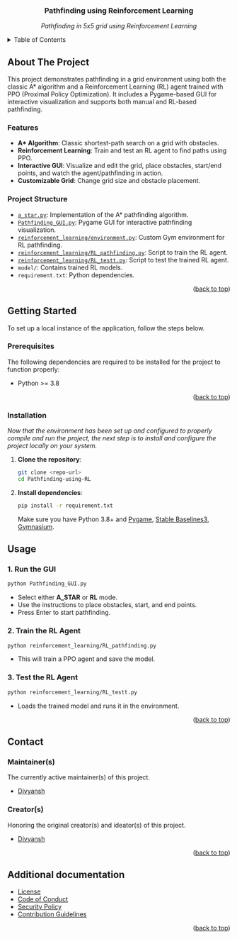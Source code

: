 
<div id="top"></div>

<div align="center">
  <h3 align="center"> Pathfinding using Reinforcement Learning</h3>

  <p align="center">
  <!-- UPDATE -->
    <i> Pathfinding in 5x5 grid using Reinforcement Learning </i>
  </p>
</div>


<!-- TABLE OF CONTENTS -->
<details>
<summary>Table of Contents</summary>

- [About The Project](#about-the-project)
- [Getting Started](#getting-started)
  - [Prerequisites](#prerequisites)
  - [Installation](#installation)
- [Usage](#usage)
- [Contact](#contact)
  - [Maintainer(s)](#maintainers)
  - [creators(s)](#creators)
- [Additional documentation](#additional-documentation)

</details>


<!-- ABOUT THE PROJECT -->
## About The Project
<!-- UPDATE -->

This project demonstrates pathfinding in a grid environment using both the classic A\* algorithm and a Reinforcement Learning (RL) agent trained with PPO (Proximal Policy Optimization). It includes a Pygame-based GUI for interactive visualization and supports both manual and RL-based pathfinding.
### Features

- **A\* Algorithm**: Classic shortest-path search on a grid with obstacles.
- **Reinforcement Learning**: Train and test an RL agent to find paths using PPO.
- **Interactive GUI**: Visualize and edit the grid, place obstacles, start/end points, and watch the agent/pathfinding in action.
- **Customizable Grid**: Change grid size and obstacle placement.
### Project Structure

- [`a_star.py`](a_star.py): Implementation of the A\* pathfinding algorithm.
- [`Pathfinding_GUI.py`](Pathfinding_GUI.py): Pygame GUI for interactive pathfinding visualization.
- [`reinforcement_learning/environment.py`](reinforcement_learning/environment.py): Custom Gym environment for RL pathfinding.
- [`reinforcement_learning/RL_pathfinding.py`](reinforcement_learning/RL_pathfinding.py): Script to train the RL agent.
- [`reinforcement_learning/RL_testt.py`](reinforcement_learning/RL_testt.py): Script to test the trained RL agent.
- `model/`: Contains trained RL models.
- `requirement.txt`: Python dependencies.
<p align="right">(<a href="#top">back to top</a>)</p>

## Getting Started

To set up a local instance of the application, follow the steps below.

### Prerequisites
The following dependencies are required to be installed for the project to function properly:
<!-- UPDATE -->
* Python >= 3.8

<p align="right">(<a href="#top">back to top</a>)</p>

### Installation

_Now that the environment has been set up and configured to properly compile and run the project, the next step is to install and configure the project locally on your system._
<!-- UPDATE -->
1. **Clone the repository**:

   ```sh
   git clone <repo-url>
   cd Pathfinding-using-RL
   ```

2. **Install dependencies**:

   ```sh
   pip install -r requirement.txt
   ```

   Make sure you have Python 3.8+ and [Pygame](https://www.pygame.org/), [Stable Baselines3](https://stable-baselines3.readthedocs.io/), [Gymnasium](https://gymnasium.farama.org/).


<!-- USAGE EXAMPLES -->
## Usage
<!-- UPDATE -->
### 1. Run the GUI

```sh
python Pathfinding_GUI.py
```

- Select either **A_STAR** or **RL** mode.
- Use the instructions to place obstacles, start, and end points.
- Press Enter to start pathfinding.

### 2. Train the RL Agent

```sh
python reinforcement_learning/RL_pathfinding.py
```

- This will train a PPO agent and save the model.

### 3. Test the RL Agent

```sh
python reinforcement_learning/RL_testt.py
```

- Loads the trained model and runs it in the environment.

<p align="right">(<a href="#top">back to top</a>)</p>

## Contact

### Maintainer(s)

The currently active maintainer(s) of this project.

<!-- UPDATE -->
- [Divyansh](https://github.com/DivyanshSharma25)

### Creator(s)

Honoring the original creator(s) and ideator(s) of this project.

<!-- UPDATE -->
- [Divyansh](https://github.com/DivyanshSharma25)

<p align="right">(<a href="#top">back to top</a>)</p>

## Additional documentation

  - [License](/LICENSE)
  - [Code of Conduct](/.github/CODE_OF_CONDUCT.md)
  - [Security Policy](/.github/SECURITY.md)
  - [Contribution Guidelines](/.github/CONTRIBUTING.md)

<p align="right">(<a href="#top">back to top</a>)</p>


